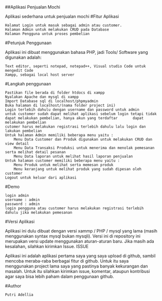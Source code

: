 ##Aplikasi Penjualan Mochi

Aplikasi sederhana untuk penjualan mochi
#Fitur Aplikasi

    Halamat Login untuk masuk sebagai admin atau customer.
    Halaman Admin untuk melakukan CRUD pada Database
    Halaman Pengguna untuk proses pembelian

#Petunjuk Penggunaan

Aplikasi ini dibuat menggunakan bahasa PHP, jadi Tools/ Software yang digunakan adalah:

    Text editor, seperti notepad, notepad++, Visual studio Code untuk mengedit Code
    Xampp, sebagai local host server

#Langkah penggunaan

    Pastikan file berada di folder htdocs di xampp
    Nyalakan Apache dan mysql di xampp
    Import Database sql di localhost/phpmyadmin
    Buka halaman di localhost/(nama folder project ini)
    Login terlebih dahulu dengan username dan password untuk admin
    untuk customer sudah dapat melihat aplikasi sebelum login tetapi tidak dapat melakukan pembelian, hanya akun yang terdaftar       dapat melakukan pembelian
    cutomer harus melakukan registrasi terlebih dahulu lalu login dan lakukan pembelian
    Untuk halaman Admin memiliki beberapa menu yaitu :
        Menu Data Customer dan Produk digunakan untuk melakukan CRUD dan view detail
        Menu Data Transaksi Produksi untuk menerima dan menolak pemesanan serta melihat detail pesanan
        Menu Data laporan untuk melihat hasil laporan penjualan
    Untuk halaman customer memiliki beberapa menu yaitu :
        Menu Produk untuk melihat serta memesan produk
        Menu keranjang untuk melihat produk yang sudah dipesan oleh customer
    Logout untuk keluar dari aplikasi

#Demo

    login admin
    username : admin
    password : admin
    login pengguna atau customer harus melakukan registrasi terlebih dahulu jika melakukan pemesanan

#Versi Aplikasi

Aplikasi ini dulu dibuat dengan versi xammp / PHP / mysql yang lama (masih menggunakan syntax mysql bukan mysqli). Versi ini di repository ini merupakan versi update menggunakan aturan-aturan baru. Jika masih ada kesalahan, silahkan kirimkan Issue.
ISSUE

Aplikasi ini adalah aplikasi pertama saya yang saya upload di github, sambil mencoba meraba-raba berbagai fitur di github. Untuk itu saya menggunakan project lama saya yang pastinya banyak kekurangan dan masalah. Untuk itu silahkan kirimkan issue, komentar, ataupun kontribusi agar saya bisa lebih paham dalam penggunaan github.

#Author

    Putri Adellia
